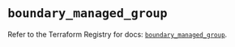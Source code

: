 # `boundary_managed_group`

Refer to the Terraform Registry for docs: [`boundary_managed_group`](https://registry.terraform.io/providers/hashicorp/boundary/1.4.0/docs/resources/managed_group).
